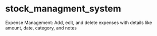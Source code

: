# stock_managment_system
Expense Management: Add, edit, and delete expenses with details like amount, date, category, and notes
